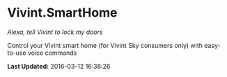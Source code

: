 # Vivint.SmartHome
*Alexa, tell Vivint to lock my doors*

Control your Vivint smart home (for Vivint Sky consumers only) with easy-to-use voice commands

**Last Updated:** 2016-03-12 16:38:26